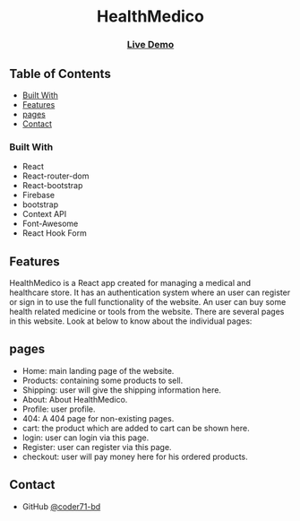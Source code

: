 <h1 align="center">HealthMedico</h1>

<div align="center">
  <h3>
  <!--add netlify link here-->
    <a href="https://healthmedico-ab175.web.app/">
      Live Demo
    </a>
  </h3>
</div>

<!-- TABLE OF CONTENTS -->

## Table of Contents

- [Built With](#built-with)
- [Features](#features)
- [pages](#pages)
- [Contact](#contact)

### Built With

- React
- React-router-dom
- React-bootstrap
- Firebase
- bootstrap
- Context API
- Font-Awesome
- React Hook Form

## Features

HealthMedico is a React app created for managing a medical and healthcare store. It has an authentication system where an user can register or sign in to use the full functionality of the website. An user can buy some health related medicine or tools from the website. There are several pages in this website. Look at below to know about the individual pages:

## pages

- Home: main landing page of the website.
- Products: containing some products to sell.
- Shipping: user will give the shipping information here.
- About: About HealthMedico.
- Profile: user profile.
- 404: A 404 page for non-existing pages.
- cart: the product which are added to cart can be shown here.
- login: user can login via this page.
- Register: user can register via this page.
- checkout: user will pay money here for his ordered products.

## Contact

- GitHub [@coder71-bd](https://github.com/coder71-bd)
